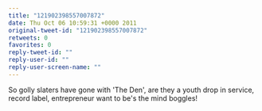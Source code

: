```yaml
---
title: "121902398557007872"
date: Thu Oct 06 10:59:31 +0000 2011
original-tweet-id: "121902398557007872"
retweets: 0
favorites: 0
reply-tweet-id: ""
reply-user-id: ""
reply-user-screen-name: ""
---
```

So golly slaters have gone with 'The Den', are they a youth drop in service, record label, entrepreneur want to be's the mind boggles!

